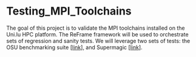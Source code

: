 # Testing_MPI_Toolchains

The goal of this project is to validate the MPI toolchains installed on the
Uni.lu HPC platform. The ReFrame framework will be used to orchestrate sets of
regression and sanity tests. We will leverage two sets of tests: the OSU
benchmarking suite [[link](http://mvapich.cse.ohio-state.edu/benchmarks/)], and
Supermagic [[link](https://github.com/hpc/supermagic)].
